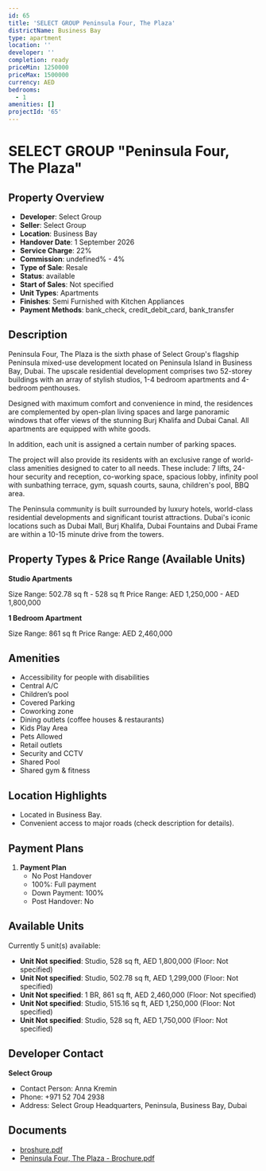 ```yaml
---
id: 65
title: 'SELECT GROUP Peninsula Four, The Plaza'
districtName: Business Bay
type: apartment
location: ''
developer: ''
completion: ready
priceMin: 1250000
priceMax: 1500000
currency: AED
bedrooms:
  - 1
amenities: []
projectId: '65'
---
```


# SELECT GROUP "Peninsula Four, The Plaza"

## Property Overview
- **Developer**: Select Group
- **Seller**: Select Group
- **Location**: Business Bay
- **Handover Date**: 1 September 2026
- **Service Charge**: 22%
- **Commission**: undefined% - 4%
- **Type of Sale**: Resale
- **Status**: available
- **Start of Sales**: Not specified
- **Unit Types**: Apartments
- **Finishes**: Semi Furnished with Kitchen Appliances
- **Payment Methods**: bank_check, credit_debit_card, bank_transfer

## Description
Peninsula Four, The Plaza is the sixth phase of Select Group's flagship Peninsula mixed-use development located on Peninsula Island in Business Bay, Dubai. The upscale residential development comprises two 52-storey buildings with an array of stylish studios, 1-4 bedroom apartments and 4-bedroom penthouses.

Designed with maximum comfort and convenience in mind, the residences are complemented by open-plan living spaces and large panoramic windows that offer views of the stunning Burj Khalifa and Dubai Canal. All apartments are equipped with white goods.

In addition, each unit is assigned a certain number of parking spaces.

The project will also provide its residents with an exclusive range of world-class amenities designed to cater to all needs. These include: 7 lifts, 24-hour security and reception, co-working space, spacious lobby, infinity pool with sunbathing terrace, gym, squash courts, sauna, children's pool, BBQ area.

The Peninsula community is built surrounded by luxury hotels, world-class residential developments and significant tourist attractions. Dubai's iconic locations such as Dubai Mall, Burj Khalifa, Dubai Fountains and Dubai Frame are within a 10-15 minute drive from the towers.

## Property Types & Price Range (Available Units)
**Studio Apartments**

Size Range: 502.78 sq ft - 528 sq ft
Price Range: AED 1,250,000 - AED 1,800,000

**1 Bedroom Apartment**

Size Range: 861 sq ft
Price Range: AED 2,460,000

## Amenities
- Accessibility for people with disabilities
- Central A/C
- Children’s pool
- Covered Parking
- Coworking zone
- Dining outlets  (coffee houses & restaurants)
- Kids Play Area
- Pets Allowed
- Retail outlets
- Security and CCTV
- Shared Pool
- Shared gym & fitness

## Location Highlights
- Located in Business Bay.
- Convenient access to major roads (check description for details).

## Payment Plans
1. **Payment Plan**
   - No Post Handover
   - 100%: Full payment
   - Down Payment: 100%
   - Post Handover: No

## Available Units
Currently 5 unit(s) available:
- **Unit Not specified**: Studio, 528 sq ft, AED 1,800,000 (Floor: Not specified)
- **Unit Not specified**: Studio, 502.78 sq ft, AED 1,299,000 (Floor: Not specified)
- **Unit Not specified**: 1 BR, 861 sq ft, AED 2,460,000 (Floor: Not specified)
- **Unit Not specified**: Studio, 515.16 sq ft, AED 1,250,000 (Floor: Not specified)
- **Unit Not specified**: Studio, 528 sq ft, AED 1,750,000 (Floor: Not specified)

## Developer Contact
**Select Group**
- Contact Person: Anna Kremin
- Phone: +971 52 704 2938
- Address: Select Group Headquarters, Peninsula, Business Bay, Dubai

## Documents
- [broshure.pdf](https://cdn.geniemap.net/2023/06/22/PXRDM2hTqJe7XKvC0O3jAVWMgSUHzK8A64q269o8.pdf)
- [Peninsula Four, The Plaza - Brochure.pdf](https://cdn.geniemap.net/2023/12/27/duRE5aKjcjtUZBPzXdlC8UIj9ColWrvF3olPjAiu.pdf)
